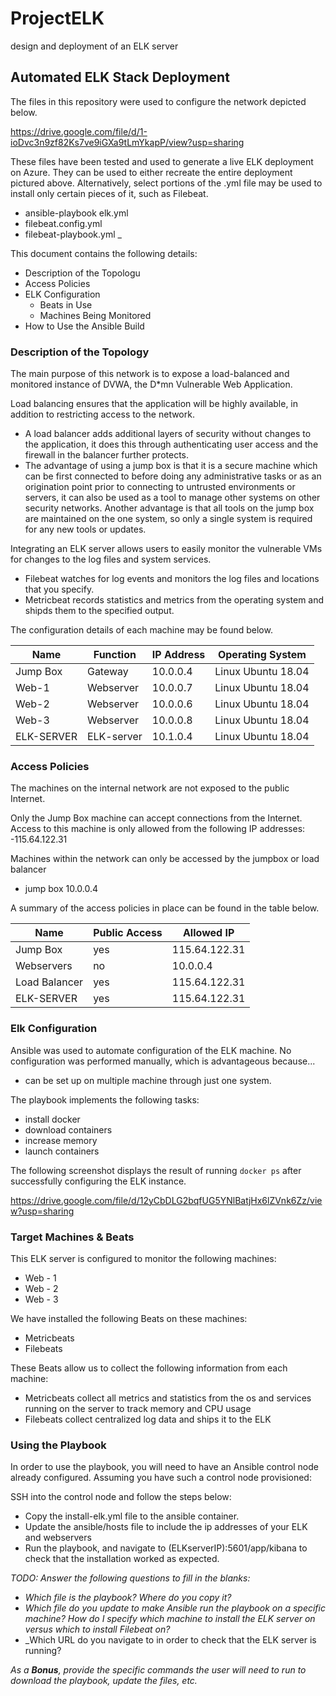 # ProjectELK
design and deployment of an ELK server
## Automated ELK Stack Deployment

The files in this repository were used to configure the network depicted below.

https://drive.google.com/file/d/1-ioDvc3n9zf82Ks7ve9iGXa9tLmYkapP/view?usp=sharing

These files have been tested and used to generate a live ELK deployment on Azure. They can be used to either recreate the entire deployment pictured above. Alternatively, select portions of the .yml file may be used to install only certain pieces of it, such as Filebeat.

  - ansible-playbook elk.yml
  - filebeat.config.yml
  - filebeat-playbook.yml _

This document contains the following details:
- Description of the Topologu
- Access Policies
- ELK Configuration
  - Beats in Use
  - Machines Being Monitored
- How to Use the Ansible Build


### Description of the Topology

The main purpose of this network is to expose a load-balanced and monitored instance of DVWA, the D*mn Vulnerable Web Application.

Load balancing ensures that the application will be highly available, in addition to restricting access to the network.
- A load balancer adds additional layers of security without changes to the application, it does this through authenticating user access and the firewall in the balancer further protects. 
- The advantage of using a jump box is that it is a secure machine which can be first connected to before doing any administrative tasks or as an origination point prior to connecting to untrusted environments or servers, it can also be used as a tool to manage other systems on other security networks. Another advantage is that all tools on the jump box are maintained on the one system, so only a single system is required for any new tools or updates.

Integrating an ELK server allows users to easily monitor the vulnerable VMs for changes to the log files and system services.
- Filebeat watches for log events and monitors the log files and locations that you specify.
- Metricbeat records statistics and metrics from the operating system and shipds them to the specified output.

The configuration details of each machine may be found below.

| Name       | Function   | IP Address | Operating System   |
|------------|------------|------------|--------------------|
| Jump Box   | Gateway    | 10.0.0.4   | Linux Ubuntu 18.04 |
| Web-1      | Webserver  | 10.0.0.7   | Linux Ubuntu 18.04 |
| Web-2      | Webserver  | 10.0.0.6   | Linux Ubuntu 18.04 |
| Web-3      | Webserver  | 10.0.0.8   | Linux Ubuntu 18.04 |
| ELK-SERVER | ELK-server | 10.1.0.4   | Linux Ubuntu 18.04 |

### Access Policies

The machines on the internal network are not exposed to the public Internet. 

Only the Jump Box machine can accept connections from the Internet. Access to this machine is only allowed from the following IP addresses:
-115.64.122.31

Machines within the network can only be accessed by the jumpbox or load balancer
- jump box 10.0.0.4

A summary of the access policies in place can be found in the table below.

| Name          | Public Access | Allowed IP    |
|---------------|---------------|---------------|
| Jump Box      | yes           | 115.64.122.31 |
| Webservers    | no            | 10.0.0.4      |
| Load Balancer | yes           | 115.64.122.31 |
| ELK-SERVER    | yes           | 115.64.122.31 |

### Elk Configuration

Ansible was used to automate configuration of the ELK machine. No configuration was performed manually, which is advantageous because...
- can be set up on multiple machine through just one system.

The playbook implements the following tasks:
- install docker
- download containers
- increase memory
- launch containers

The following screenshot displays the result of running `docker ps` after successfully configuring the ELK instance.

https://drive.google.com/file/d/12yCbDLG2bqfUG5YNlBatjHx6lZVnk6Zz/view?usp=sharing

### Target Machines & Beats
This ELK server is configured to monitor the following machines:
- Web - 1
- Web - 2
- Web - 3

We have installed the following Beats on these machines:
- Metricbeats
- Filebeats

These Beats allow us to collect the following information from each machine:
- Metricbeats collect all metrics and statistics from the os and services running on the server to track memory and CPU usage
- Filebeats collect centralized log data and ships it to the ELK
### Using the Playbook
In order to use the playbook, you will need to have an Ansible control node already configured. Assuming you have such a control node provisioned: 

SSH into the control node and follow the steps below:
- Copy the install-elk.yml file to the ansible container.
- Update the ansible/hosts file to include the ip addresses of your ELK and webservers
- Run the playbook, and navigate to (ELKserverIP):5601/app/kibana to check that the installation worked as expected.

_TODO: Answer the following questions to fill in the blanks:_
- _Which file is the playbook? Where do you copy it?_
- _Which file do you update to make Ansible run the playbook on a specific machine? How do I specify which machine to install the ELK server on versus which to install Filebeat on?_
- _Which URL do you navigate to in order to check that the ELK server is running?

_As a **Bonus**, provide the specific commands the user will need to run to download the playbook, update the files, etc._
